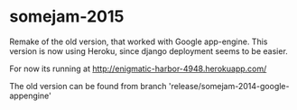 somejam-2015
============

Remake of the old version, that worked with Google app-engine. This version is now using Heroku, since django deployment seems to be easier.

For now its running at http://enigmatic-harbor-4948.herokuapp.com/

The old version can be found from branch 'release/somejam-2014-google-appengine'

